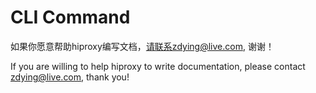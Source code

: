 # CLI Command

如果你愿意帮助hiproxy编写文档，请联系zdying@live.com, 谢谢！

If you are willing to help hiproxy to write documentation, please contact zdying@live.com, thank you!